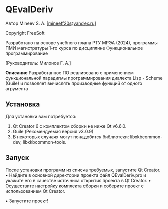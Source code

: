 # QEvalDeriv

Автор		Mineev S. A. [mineeff20@yandex.ru]

Copyright	FreeSoft

Разработано на основе учебного плана РТУ МРЭА (2024), программы ПМИ магистратуры 1-го курса по дисциплине Функциональное программирование

[Руководитель: Милонов Г. А.]


**Описание** Разработанное ПО реализовано с применением функциональной парадигмы программирования диалекта Lisp - Scheme (Guile) 
и позволяет вычислять производные функций от одного агрумента

## Установка

Для установки вам потребуется:
1) Qt Creator 6 с комплектом сборки не ниже Qt v6.6.0.
2) Guile (Рекомендуемая версия v3.0.9)
3) В некоторых случаях могут понадобится библиотеки: libxkbcommon-dev, libxkbcommon-tools.

## Запуск

После установки программ из списка требуемых, запустите Qt Creator. 
• Найдите в основной директории проекта файл QEvalDeriv.pro и укажите его в качестве источника открытия проекта в Qt Creator.
• Осуществите настройку комплекта сборки и соберите проект с использованием Qt Creator.

• Запустите проект!

